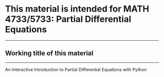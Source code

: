 # This material is intended for MATH 4733/5733: Partial Differential Equations
---

## Working title of this material
---

An Interactive Introduction to Partial Differential Equations with Python

